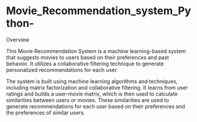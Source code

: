 # Movie_Recommendation_system_Python-

Overview

This Movie Recommendation System is a machine learning-based system that suggests movies to users based on their preferences and past behavior. It utilizes a collaborative filtering technique to generate personalized recommendations for each user.

The system is built using machine learning algorithms and techniques, including matrix factorization and collaborative filtering. It learns from user ratings and builds a user-movie matrix, which is then used to calculate similarities between users or movies. These similarities are used to generate recommendations for each user based on their preferences and the preferences of similar users.
